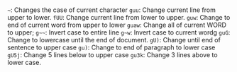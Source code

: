 # 
`~`: Changes the case of current character
`guu`: Change current line from upper to lower.
`fUU`: Change current line from lower to upper.
`guw`: Change to end of current word from upper to lower
`guaw`: Change all of current WORD to upper;
`g~~`: Invert case to entire line
`g~w`: Invert case to current wordg
`guG`: Change to lowercase until the end of document.
`gU)`: Change until end of sentence to upper case
`gu)`: Change to end of paragraph to lower case
`gU5j`: Change 5 lines below to upper case
`gu3k`: Change 3 lines above to lower case.

